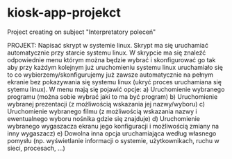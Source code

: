 # kiosk-app-projekct
Project creating on subject "Interpretatory poleceń"

PROJEKT:
Napisać skrypt w systemie linux.
Skrypt ma się uruchamiać automatycznie przy starcie systemu linux.
W skrypcie ma się znaleźć odpowiednie menu którym można będzie wybrać i skonfigurować go tak aby przy każdym kolejnym już uruchomieniu systemu linux uruchamiało się to co wybierzemy/skonfigurujemy już zawsze automatycznie na pełnym ekranie bez pokazywania się systemu linux (ukryć proces uruchamiana się sytemu linux).
W menu mają się pojawić opcje:
a)	Uruchomienie wybranego programu (można sobie wybrać jaki to ma być program)
b)	Uruchomienie wybranej prezentacji (z możliwością wskazania jej nazwy/wyboru)
c)	Uruchomienie wybranego filmu (z możliwością wskazania nazwy i ewentualnego wyboru nośnika gdzie się znajduje)
d)	Uruchomienie wybranego wygaszacza ekranu jego konfiguracji i możliwością zmiany na inny wygaszacz)
e)	Dowolna inna opcja uruchamiająca według własnego pomysłu (np. wyświetlanie informacji o systemie, użytkownikach, ruchu w sieci, procesach, ...)


